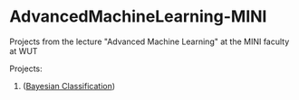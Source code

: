# AdvancedMachineLearning-MINI
Projects from the lecture "Advanced Machine Learning" at the MINI faculty at WUT

Projects:
1. ([Bayesian Classification](https://github.com/LJaremek/AdvancedMachineLearning-MINI/tree/main/task_1))

